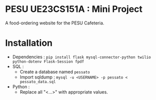 # PESU UE23CS151A : Mini Project

A food-ordering website for the PESU Cafeteria.


# Installation

- Dependencies : `pip install flask mysql-connector-python twilio python-dotenv Flask-Session fpdf`
- SQL :
    - Create a database named `pessato`
    - Import sqldump : `mysql -u <USERNAME> -p pessato < pessato_data.sql`
- Python :
    - Replace all "<...>" with appropriate values.
